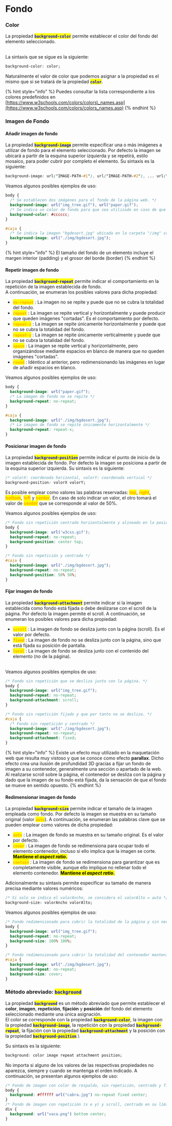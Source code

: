 # Fondo

### Color

La propiedad <mark style="color:blue;">**`background-color`**</mark> permite establecer el color del fondo del elemento seleccionado.

\
La sintaxis que se sigue es la siguiente:

```css
background-color: color;
```

Naturalmente el valor de color que podemos asignar a la propiedad es el mismo que si se tratará de la propiedad <mark style="color:blue;">**`color`**</mark>.

{% hint style="info" %}
Puedes consultar la lista correspondiente a los colores predefinidos en [https://www.w3schools.com/colors/colors\_names.asp](https://www.w3schools.com/colors/colors_names.asp)
{% endhint %}

### Imagen de Fondo

#### Añadir imagen de fondo

La propiedad <mark style="color:blue;">**`background-image`**</mark> permite especificar una o más imágenes a utilizar de fondo para el elemento seleccionado. Por defecto la imagen se ubicará a partir de la esquina superior izquierda y se repetirá, estilo mosaico, para poder cubrir por completo el elemento. Su sintaxis es la siguiente:

```css
background-image: url("IMAGE-PATH-#1"), url("IMAGE-PATH-#2"), ... url("IMAGE-PATH-#N");
```

Veamos algunos posibles ejemplos de uso:

```css
body {
  /* Se establecen dos imágenes para el fondo de la página web. */
  background-image: url("img_tree.gif"), url("paper.gif");
  /* Se indica un color de fondo para que sea utilizado en caso de que las imágenes de fondo no estén disponibles */
  background-color: #cccccc;
}

#caja {
  /* Se indica la imagen "bgdesert.jpg" ubicada en la carpeta "/img" como imagen de fondo del elemento caja */
  background-image: url("./img/bgdesert.jpg");
}
```

{% hint style="info" %}
El tamaño del fondo de un elemento incluye el margen interior (padding) y el grosor del borde (border)
{% endhint %}

#### Repetir imagen de fondo

La propiedad <mark style="color:blue;">**`background-repeat`**</mark> permite indicar el comportamiento en la repetición de la imagen establecida de fondo.\
A continuación, se enumeran los posibles valores para dicha propiedad:

* <mark style="color:orange;">**`no-repeat`**</mark> : La imagen no se repite y puede que no se cubra la totalidad del fondo.
* <mark style="color:orange;">**`repeat`**</mark> : La imagen se repite vertical y horizontalmente y puede producir que queden imágenes "cortadas". Es el comportamiento por defecto.
* <mark style="color:orange;">**`repeat-x`**</mark> : La imagen se repite únicamente horizontalmente y puede que no se cubra la totalidad del fondo.
* <mark style="color:orange;">**`repeat-y`**</mark> : La imagen se repite únicamente verticalmente y puede que no se cubra la totalidad del fondo.
* <mark style="color:orange;">**`space`**</mark> : La imagen se repite vertical y horizontalmente, pero organizándose mediante espacios en blanco de manera que no queden imágenes "cortadas".
* <mark style="color:orange;">**`round`**</mark> : Idéntico al anterior, pero redimensionando las imágenes en lugar de añadir espacios en blanco.

Veamos algunos posibles ejemplos de uso:

```css
body {
  background-image: url("paper.gif");
  /* La imagen de fondo no se repite */
  background-repeat: no-repeat;
}

#caja {
  background-image: url("./img/bgdesert.jpg");
  /* La imagen de fondo se repite únicamente horizontalmente */
  background-repeat: repeat-x;
}
```

#### Posicionar imagen de fondo

La propiedad <mark style="color:blue;">**`background-position`**</mark> permite indicar el punto de inicio de la imagen establecida de fondo. Por defecto la imagen se posiciona a partir de la esquina superior izquierda. Su sintaxis es la siguiente:

```css
/* valorX: coordenada horizontal, valorY: coordenada vertical */
background-position: valorX valorY;
```

Es posible emplear como valores las palabras reservadas: <mark style="color:orange;">**top**</mark>, <mark style="color:orange;">**right**</mark>, <mark style="color:orange;">**bottom**</mark>, <mark style="color:orange;">**left**</mark> y <mark style="color:orange;">**center**</mark>. En caso de solo indicar un valor, el otro tomará el valor de <mark style="color:orange;">**center**</mark> que se corresponde al valor de 50%.

Veamos algunos posibles ejemplos de uso:

```css
/* Fondo sin repetición centrado horizontalmente y alineado en la posición superior. */
body {
  background-image: url('w3css.gif');
  background-repeat: no-repeat;
  background-position: center top;
}

/* Fondo sin repetición y centrado */
#caja {
  background-image: url("./img/bgdesert.jpg");
  background-repeat: no-repeat;
  background-position: 50% 50%;
}
```

#### Fijar imagen de fondo

La propiedad <mark style="color:blue;">**`background-attachment`**</mark> permite indicar si la imagen establecida como fondo está fijada o debe deslizarse con el scroll de la página. Por defecto la imagen permite el scroll. A continuación, se enumeran los posibles valores para dicha propiedad:

* <mark style="color:orange;">**`scroll`**</mark> : La imagen de fondo se desliza junto con la página (scroll). Es el valor por defecto.
* <mark style="color:orange;">**`fixed`**</mark> : La imagen de fondo no se desliza junto con la página, sino que está fijada su posición de pantalla.
* <mark style="color:orange;">**`local`**</mark> : La imagen de fondo se desliza junto con el contenido del elemento (no de la página).

\
Veamos algunos posibles ejemplos de uso:

```css
/* Fondo sin repetición que se desliza junto con la página. */
body {
  background-image: url("img_tree.gif");
  background-repeat: no-repeat;
  background-attachment: scroll;
}

/* Fondo sin repetición fijado y que por tanto no se desliza. */
#caja {
  /* Fondo sin repetición y centrado */
  background-image: url("./img/bgdesert.jpg");
  background-repeat: no-repeat;
  background-attachment: fixed;
}
```

{% hint style="info" %}
Existe un efecto muy utilizado en la maquetación web que resulta muy vistoso y que se conoce como efecto **parallax**. Dicho efecto crea una ilusión de profundidad 3D gracias a fijar un fondo de imagen a su contenedor, generalmente una sección o apartado de la web. Al realizarse scroll sobre la página, el contenedor se desliza con la página y dado que la imagen de su fondo está fijada, da la sensación de que el fondo se mueve en sentido opuesto.
{% endhint %}

#### Redimensionar imagen de fondo

La propiedad <mark style="color:blue;">**`background-size`**</mark> permite indicar el tamaño de la imagen empleada como fondo. Por defecto la imagen se muestra en su tamaño original (valor <mark style="color:orange;">**`auto`**</mark>). A continuación, se enumeran las palabras clave que se pueden emplear como valores de dicha propiedad:

* <mark style="color:orange;">**`auto`**</mark> : La imagen de fondo se muestra en su tamaño original. Es el valor por defecto.
* <mark style="color:orange;">**`cover`**</mark> : La imagen de fondo se redimensiona para ocupar todo el elemento contenedor, incluso si ello implica que la imagen se corte. <mark style="background-color:yellow;">**Mantiene el**</mark><mark style="background-color:yellow;">**&#x20;**</mark>_<mark style="background-color:yellow;">**aspect ratio**</mark>_<mark style="background-color:yellow;">**.**</mark>
* <mark style="color:orange;">**`contain`**</mark> : La imagen de fondo se redimensiona para garantizar que es completamente visible, aunque ello implique no rellenar todo el elemento contenedor. <mark style="background-color:yellow;">**Mantiene el**</mark><mark style="background-color:yellow;">**&#x20;**</mark>_<mark style="background-color:yellow;">**aspect ratio**</mark>_<mark style="background-color:yellow;">**.**</mark>

Adicionalmente su sintaxis permite especificar su tamaño de manera precisa mediante valores numéricos:

```css
/* Si solo se indica el valorAncho, se considera el valorAlto = auto */
background-size: valorAncho valorAlto;
```

Veamos algunos posibles ejemplos de uso:

```css
/* Fondo redimensionado para cubrir la totalidad de la página y sin necesidad de mantener el aspect ratio (se verá la imagen completa) */
body {
  background-image: url("img_tree.gif");
  background-repeat: no-repeat;
  background-size: 100% 100%;
}

/* Fondo redimensionado para cubrir la totalidad del contenedor manteniendo su aspect ratio, aunque puede que no se vea completamente */
#caja {
  background-image: url("./img/bgdesert.jpg");
  background-repeat: no-repeat;
  background-size: cover;
}
```

### Método abreviado: <mark style="color:blue;">**`background`**</mark>

La propiedad <mark style="color:blue;">**`background`**</mark> es un método abreviado que permite establecer el **color**, **imagen**, **repetición**, **fijación** y **posición** del fondo del elemento seleccionado mediante una única asignación.\
El color se corresponde con la propiedad <mark style="color:blue;">**`background-color`**</mark>, la imagen con la propiedad <mark style="color:blue;">**`background-image`**</mark>, la repetición con la propiedad <mark style="color:blue;">**`background-repeat`**</mark>, la fijación con la propiedad <mark style="color:blue;">**`background-attachment`**</mark> y la posición con la propiedad <mark style="color:blue;">**`background-position`**</mark>.\


Su sintaxis es la siguiente:

```css
background: color image repeat attachment position;
```

No importa si alguno de los valores de las respectivas propiedades no aparezca, siempre y cuando se mantenga el orden indicado. A continuación, se presentan algunos ejemplos de uso:

```css
/* Fondo de imagen con color de respaldo, sin repetición, centrado y fijado */
body {
  background: #ffffff url("cabra.jpg") no-repeat fixed center;
}
/* Fondo de imagen con repetición (x e y) y scroll, centrado en su límite inferior */
div {
  background: url("vaca.png") bottom center;
}
```
